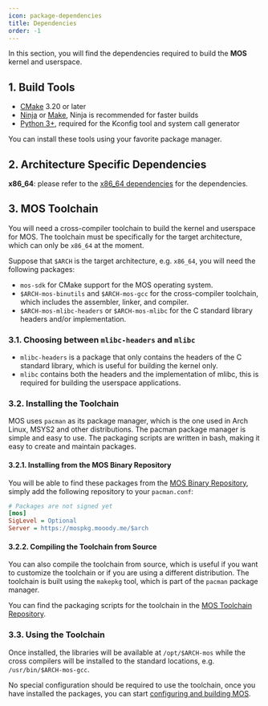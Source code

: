 ```yaml
---
icon: package-dependencies
title: Dependencies
order: -1
---
```


In this section, you will find the dependencies required to build the **MOS** kernel and userspace.

## 1. Build Tools

- [CMake](https://cmake.org/download/) 3.20 or later
- [Ninja](https://ninja-build.org/) or [Make](https://www.gnu.org/software/make/), Ninja is recommended for faster builds
- [Python 3+](https://www.python.org/downloads/), required for the Kconfig tool and system call generator

You can install these tools using your favorite package manager.

## 2. Architecture Specific Dependencies

**x86_64**: please refer to the [x86_64 dependencies](/arch/x86_64/dependencies.md) for the dependencies.

## 3. MOS Toolchain

You will need a cross-compiler toolchain to build the kernel and userspace for MOS. The toolchain must be specifically
for the target architecture, which can only be `x86_64` at the moment.

Suppose that `$ARCH` is the target architecture, e.g. `x86_64`, you will need the following packages:

- `mos-sdk` for CMake support for the MOS operating system.
- `$ARCH-mos-binutils` and `$ARCH-mos-gcc` for the cross-compiler toolchain, which includes the assembler, linker, and compiler.
- `$ARCH-mos-mlibc-headers` or `$ARCH-mos-mlibc` for the C standard library headers and/or implementation.

### 3.1. Choosing between `mlibc-headers` and `mlibc`

- `mlibc-headers` is a package that only contains the headers of the C standard library, which is useful for building the kernel only.
- `mlibc` contains both the headers and the implementation of mlibc, this is required for building the userspace applications.

### 3.2. Installing the Toolchain

MOS uses `pacman` as its package manager, which is the one used in Arch Linux, MSYS2 and other distributions. The pacman
package manager is simple and easy to use. The packaging scripts are written in bash, making it easy to create and maintain
packages.

#### 3.2.1. Installing from the MOS Binary Repository

You will be able to find these packages from the [MOS Binary Repository](https://mospkg.mooody.me), simply add the following
repository to your `pacman.conf`:

```ini
# Packages are not signed yet
[mos]
SigLevel = Optional
Server = https://mospkg.mooody.me/$arch
```

#### 3.2.2. Compiling the Toolchain from Source

You can also compile the toolchain from source, which is useful if you want to customize the toolchain or if you are using
a different distribution. The toolchain is built using the `makepkg` tool, which is part of the `pacman` package manager.

You can find the packaging scripts for the toolchain in the [MOS Toolchain Repository](https://github.com/moodyhunter/mos-toolchain).

### 3.3. Using the Toolchain

Once installed, the libraries will be available at `/opt/$ARCH-mos` while the cross compilers will be installed to the
standard locations, e.g. `/usr/bin/$ARCH-mos-gcc`.

No special configuration should be required to use the toolchain, once you have installed the packages, you can start
[configuring and building MOS](configure.md).
